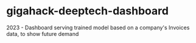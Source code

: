 # gigahack-deeptech-dashboard
2023 - Dashboard serving trained model based on a company's Invoices data, to show future demand
